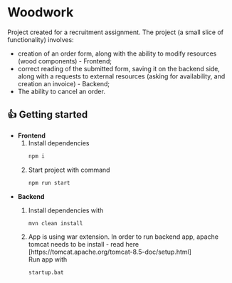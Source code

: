 # Woodwork

Project created for a recruitment assignment.
The project (a small slice of functionality) involves:
- creation of an order form, along with the ability to modify resources (wood components) - Frontend;
- correct reading of the submitted form, saving it on the backend side, along with a requests to external resources (asking for availability, and creation an invoice) - Backend;
- The ability to cancel an order.

## 👍 Getting started

<ul>
<li><b>Frontend</b>
<ol>
<li>Install dependencies

```sh
npm i
```
</li>
<li>Start project with command

```sh
npm run start
```
</li>
</ol>
</li>
<li><b>Backend</b></li>
<ol>

<li>Install dependencies with

```sh
mvn clean install
```
</li>
<li>App is using <b></b> war extension. In order to run backend app, apache tomcat needs to be install - read here [https://tomcat.apache.org/tomcat-8.5-doc/setup.html]
<br />
Run app with

```sh
startup.bat
```

</li>
</ol>

</ul>
